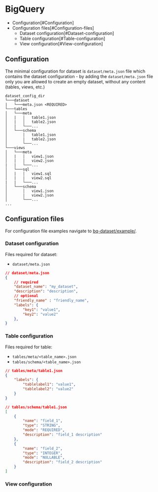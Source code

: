 # BigQuery

- Configuration[#Configuration]
- Configuration files[#Configuration-files]
    - Dataset configuration[#Dataset-configuration]
  	- Table configuration[#Table-configuration]
    - View configuration[#View-configuration]

## Configuration

The minimal configuration for dataset is `dataset/meta.json` file which contains the dataset configuration - by adding the `dataset/meta.json` file only you are allowed to create an empty dataset, without any content (tables, views, etc.)


```
dataset_config_dir
└───dataset
|   └───meta.json <REQUIRED>
└───tables
│   └───meta
│   |   │   table1.json
│   |   │   table2.json
│   |   └───...
│   └───schema
│       │   table1.json
│       |   table2.json
│       └───...
└───views
│   └───meta
│   |   │   view1.json
│   |   |   view2.json
|   |   └───...
│   └───sql
│   |   │   view1.sql
│   |   |   view2.sql
|   |   └───...
│   └───schema
│       │   view1.json
│       |   view2.json
│       └───...
...
```

## Configuration files

For configuration file examples navigate to [bq-dataset/example/](/gcp/bq-dataset/example/).

### Dataset configuration

Files required for dataset:
- `dataset/meta.json`

```json
// dataset/meta.json
{
    // required
    "dataset_name": "my_dataset",
    "description": "description",
    // optional
    "friendly_name" : "friendly_name",
    "labels": {
        "key1": "value1",
        "key2": "value2"
    },
}

```

### Table configuration

Files required for table:
- `tables/meta/<table_name>.json`
- `tables/schema/<table_name>.json`

```json
// tables/meta/table1.json
{
    "labels": {
        "tablelabel1": "value1",
        "tablelabel2": "value2"
    }
}
```

```json
// tables/schema/table1.json
[
    {
        "name": "field_1",
        "type": "STRING",
        "mode": "REQUIRED",
        "description": "field_1 description"
    },
    {
        "name": "field_2",
        "type": "INTEGER",
        "mode": "NULLABLE",
        "description": "field_2 description"
    }
]
```

### View configuration
